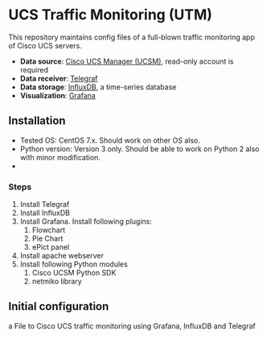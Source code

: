 # UCS Traffic Monitoring (UTM)

This repository maintains config files of a full-blown traffic monitoring app of Cisco UCS servers. 
- **Data source**: [Cisco UCS Manager (UCSM)](https://www.cisco.com/c/en/us/products/servers-unified-computing/ucs-manager/index.html), read-only account is required
- **Data receiver**: [Telegraf](https://github.com/influxdata/telegraf)
- **Data storage**: [InfluxDB](https://github.com/influxdata/influxdb), a time-series database
- **Visualization**: [Grafana](https://github.com/grafana/grafana)

## Installation
- Tested OS: CentOS 7.x. Should work on other OS also.
- Python version: Version 3 only. Should be able to work on Python 2 also with minor modification.
- 

### Steps
1. Install Telegraf
2. Install InfluxDB
3. Install Grafana. Install following plugins:
    1. Flowchart
    2. Pie Chart
    3. ePict panel
4. Install apache webserver
4. Install following Python modules
    1. Cisco UCSM Python SDK
    2. netmiko library
    
## Initial configuration


a File to 
Cisco UCS traffic monitoring using Grafana, InfluxDB and Telegraf
